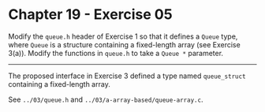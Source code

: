 # Chapter 19 - Exercise 05

Modify the `queue.h` header of Exercise 1 so that it defines a `Queue` type,
where `Queue` is a structure containing a fixed-length array (see Exercise
3(a)).  Modify the functions in `queue.h` to take a `Queue *` parameter.


---

The proposed interface in Exercise 3 defined a type named `queue_struct`
containing a fixed-length array.

See `../03/queue.h` and `../03/a-array-based/queue-array.c`.
